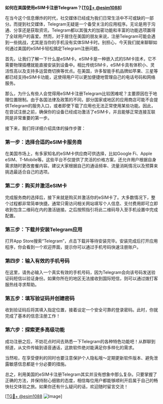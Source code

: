 **如何在美国使用eSIM卡注册Telegram？[[TG💪+ @esim1088](https://t.me/s/esim1088)]**

在当今这个信息爆炸的时代，社交媒体已经成为我们日常生活中不可或缺的一部分。而提到社交媒体，Telegram无疑是一个备受关注的应用程序。无论是用于沟通、分享还是获取资讯，Telegram都以其强大的加密功能和丰富的功能选项赢得了全球用户的喜爱。然而，对于居住在美国的朋友来说，注册Telegram可能会遇到一些挑战，尤其是当你的手机没有实体SIM卡时。别担心，今天我们就来聊聊如何通过美国的eSIM卡轻松搞定Telegram注册问题。

首先，让我们了解一下什么是eSIM卡。eSIM卡是一种嵌入式的SIM卡技术，它不需要物理插槽就能直接安装到设备中。相比传统SIM卡，eSIM卡具有体积小、灵活性高以及支持多运营商切换等优点。在美国，许多智能手机品牌如苹果、三星等都已经支持eSIM卡功能，这使得用户可以更加便捷地管理自己的电话号码和网络服务。

那么，为什么有些人会觉得用eSIM卡注册Telegram比较困难呢？主要原因在于地理位置限制。由于各国法律及政策的不同，部分国家或地区的应用商店可能不会提供Telegram的服务入口，或者即使下载了应用也无法正常使用某些功能。因此，在尝试注册之前，确保你的设备已经成功激活了eSIM卡，并且能够正常连接互联网是非常重要的第一步。

接下来，我们将详细介绍具体的操作步骤：

### 第一步：选择合适的eSIM卡服务商
在美国市场上，有多家知名的eSIM卡供应商可供选择，比如Google Fi、Apple eSIM、T-Mobile等。这些平台不仅提供了灵活的价格方案，还允许用户根据自身需求随时更改套餐内容。建议大家根据自己的通话频率、流量消耗情况以及预算来挑选最适合自己的选项。

### 第二步：购买并激活eSIM卡
完成服务商的选择后，接下来就是购买并激活你的eSIM卡了。大多数情况下，整个过程都非常简单快捷。通常只需访问相关网站填写个人信息、支付费用即可立即收到包含二维码在内的激活链接。之后按照指引将此二维码导入至手机设置中完成配置。

### 第三步：下载并安装Telegram应用
打开App Store搜索“Telegram”，点击下载并等待安装完毕。安装完成后打开应用程序，你会看到一个欢迎界面，提示你可以通过手机号码快速注册账户。

### 第四步：输入有效的手机号码
在这里，请务必输入一个真实有效的手机号码，因为Telegram会向该号码发送验证码短信以验证身份。如果你所在的地区无法接收到国际短信，则可以通过拨打客服热线寻求帮助。

### 第五步：填写验证码并创建密码
收到验证码后将其填入指定位置，接着设定一个安全可靠的登录密码。此时，你就完成了基本的信息注册工作！

### 第六步：探索更多高级功能
成功注册之后，不妨花点时间去熟悉一下Telegram的各种特色功能吧！从群聊到频道，从文件传输到语音通话，这款软件绝对能满足你多样化的需求。

当然啦，在享受便利的同时也要注意保护个人隐私哦～定期更新软件版本、避免泄露敏感信息都是十分必要的措施。

总之，利用美国的eSIM卡注册Telegram其实并没有想象中那么复杂。只要掌握了正确的方法，并保持耐心细致的态度，相信每位用户都能够顺利开启属于自己的畅快社交体验之旅。如果你还有什么疑问的话，欢迎随时留言交流！

[[TG💪+ @esim1088](https://t.me/s/esim1088) ![Image](https://i.postimg.cc/4NQfJmqS/Snipaste-2025-05-13-00-14-12.png)]